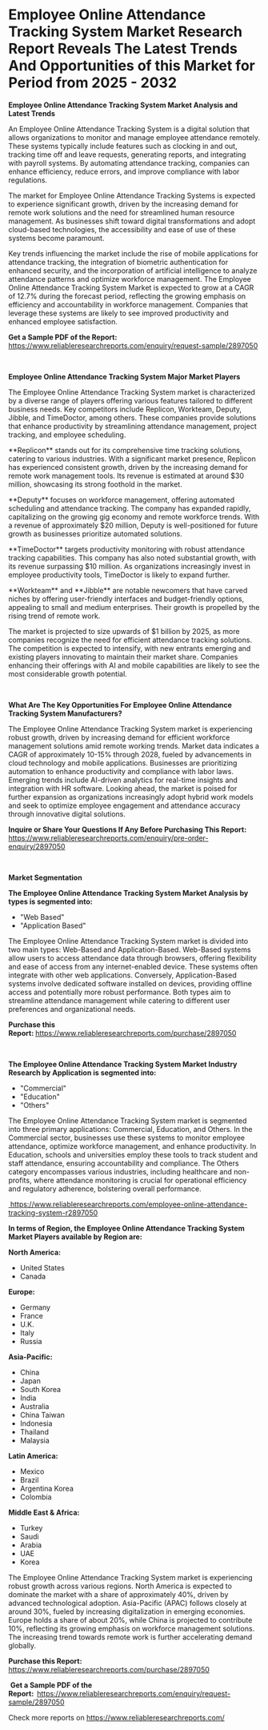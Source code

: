 <p><h1>Employee Online Attendance Tracking System Market Research Report Reveals The Latest Trends And Opportunities of this Market for Period from 2025 - 2032</h1></p><p><strong>Employee Online Attendance Tracking System Market Analysis and Latest Trends</strong></p>
<p><p>An Employee Online Attendance Tracking System is a digital solution that allows organizations to monitor and manage employee attendance remotely. These systems typically include features such as clocking in and out, tracking time off and leave requests, generating reports, and integrating with payroll systems. By automating attendance tracking, companies can enhance efficiency, reduce errors, and improve compliance with labor regulations.</p><p>The market for Employee Online Attendance Tracking Systems is expected to experience significant growth, driven by the increasing demand for remote work solutions and the need for streamlined human resource management. As businesses shift toward digital transformations and adopt cloud-based technologies, the accessibility and ease of use of these systems become paramount. </p><p>Key trends influencing the market include the rise of mobile applications for attendance tracking, the integration of biometric authentication for enhanced security, and the incorporation of artificial intelligence to analyze attendance patterns and optimize workforce management. The Employee Online Attendance Tracking System Market is expected to grow at a CAGR of 12.7% during the forecast period, reflecting the growing emphasis on efficiency and accountability in workforce management. Companies that leverage these systems are likely to see improved productivity and enhanced employee satisfaction.</p></p>
<p><strong>Get a Sample PDF of the Report:&nbsp;</strong> <a href="https://www.reliableresearchreports.com/enquiry/request-sample/2897050?utm_campaign=3260&utm_medium=2&utm_source=Github&utm_content=ia&utm_term=15032025&utm_id=employee-online-attendance-tracking-system">https://www.reliableresearchreports.com/enquiry/request-sample/2897050</a></p>
<p>&nbsp;</p>
<p><strong>Employee Online Attendance Tracking System Major Market Players</strong></p>
<p><p>The Employee Online Attendance Tracking System market is characterized by a diverse range of players offering various features tailored to different business needs. Key competitors include Replicon, Workteam, Deputy, Jibble, and TimeDoctor, among others. These companies provide solutions that enhance productivity by streamlining attendance management, project tracking, and employee scheduling.</p><p>**Replicon** stands out for its comprehensive time tracking solutions, catering to various industries. With a significant market presence, Replicon has experienced consistent growth, driven by the increasing demand for remote work management tools. Its revenue is estimated at around $30 million, showcasing its strong foothold in the market.</p><p>**Deputy** focuses on workforce management, offering automated scheduling and attendance tracking. The company has expanded rapidly, capitalizing on the growing gig economy and remote workforce trends. With a revenue of approximately $20 million, Deputy is well-positioned for future growth as businesses prioritize automated solutions.</p><p>**TimeDoctor** targets productivity monitoring with robust attendance tracking capabilities. This company has also noted substantial growth, with its revenue surpassing $10 million. As organizations increasingly invest in employee productivity tools, TimeDoctor is likely to expand further.</p><p>**Workteam** and **Jibble** are notable newcomers that have carved niches by offering user-friendly interfaces and budget-friendly options, appealing to small and medium enterprises. Their growth is propelled by the rising trend of remote work.</p><p>The market is projected to size upwards of $1 billion by 2025, as more companies recognize the need for efficient attendance tracking solutions. The competition is expected to intensify, with new entrants emerging and existing players innovating to maintain their market share. Companies enhancing their offerings with AI and mobile capabilities are likely to see the most considerable growth potential.</p></p>
<p>&nbsp;</p>
<p><strong>What Are The Key Opportunities For Employee Online Attendance Tracking System Manufacturers?</strong></p>
<p><p>The Employee Online Attendance Tracking System market is experiencing robust growth, driven by increasing demand for efficient workforce management solutions amid remote working trends. Market data indicates a CAGR of approximately 10-15% through 2028, fueled by advancements in cloud technology and mobile applications. Businesses are prioritizing automation to enhance productivity and compliance with labor laws. Emerging trends include AI-driven analytics for real-time insights and integration with HR software. Looking ahead, the market is poised for further expansion as organizations increasingly adopt hybrid work models and seek to optimize employee engagement and attendance accuracy through innovative digital solutions.</p></p>
<p><strong>Inquire or Share Your Questions If Any Before Purchasing This Report:</strong> <a href="https://www.reliableresearchreports.com/enquiry/pre-order-enquiry/2897050?utm_campaign=3260&utm_medium=2&utm_source=Github&utm_content=ia&utm_term=15032025&utm_id=employee-online-attendance-tracking-system">https://www.reliableresearchreports.com/enquiry/pre-order-enquiry/2897050</a></p>
<p>&nbsp;</p>
<p><strong>Market Segmentation</strong></p>
<p><strong>The Employee Online Attendance Tracking System Market Analysis by types is segmented into:</strong></p>
<p><ul><li>"Web Based"</li><li>"Application Based"</li></ul></p>
<p><p>The Employee Online Attendance Tracking System market is divided into two main types: Web-Based and Application-Based. Web-Based systems allow users to access attendance data through browsers, offering flexibility and ease of access from any internet-enabled device. These systems often integrate with other web applications. Conversely, Application-Based systems involve dedicated software installed on devices, providing offline access and potentially more robust performance. Both types aim to streamline attendance management while catering to different user preferences and organizational needs.</p></p>
<p><strong>Purchase this Report:&nbsp;</strong><a href="https://www.reliableresearchreports.com/purchase/2897050?utm_campaign=3260&utm_medium=2&utm_source=Github&utm_content=ia&utm_term=15032025&utm_id=employee-online-attendance-tracking-system">https://www.reliableresearchreports.com/purchase/2897050</a></p>
<p>&nbsp;</p>
<p><strong>The Employee Online Attendance Tracking System Market Industry Research by Application is segmented into:</strong></p>
<p><ul><li>"Commercial"</li><li>"Education"</li><li>"Others"</li></ul></p>
<p><p>The Employee Online Attendance Tracking System market is segmented into three primary applications: Commercial, Education, and Others. In the Commercial sector, businesses use these systems to monitor employee attendance, optimize workforce management, and enhance productivity. In Education, schools and universities employ these tools to track student and staff attendance, ensuring accountability and compliance. The Others category encompasses various industries, including healthcare and non-profits, where attendance monitoring is crucial for operational efficiency and regulatory adherence, bolstering overall performance.</p></p>
<p><a href="https://www.reliableresearchreports.com/employee-online-attendance-tracking-system-r2897050?utm_campaign=3260&utm_medium=2&utm_source=Github&utm_content=ia&utm_term=15032025&utm_id=employee-online-attendance-tracking-system">&nbsp;https://www.reliableresearchreports.com/employee-online-attendance-tracking-system-r2897050</a></p>
<p><strong>In terms of Region, the Employee Online Attendance Tracking System Market Players available by Region are:</strong></p>
<p>
    <p> <strong> North America: </strong>
        <ul>
            <li>United States</li>
            <li>Canada</li>
        </ul>
        </p> 
    <p> <strong> Europe: </strong>
        <ul>
            <li>Germany</li>
            <li>France</li>
            <li>U.K.</li>
            <li>Italy</li>
            <li>Russia</li>
        </ul>
        </p> 
    <p> <strong> Asia-Pacific: </strong>
        <ul>
            <li>China</li>
            <li>Japan</li>
            <li>South Korea</li>
            <li>India</li>
            <li>Australia</li>
            <li>China Taiwan</li>
            <li>Indonesia</li>
            <li>Thailand</li>
            <li>Malaysia</li>
        </ul>
        </p> 
    <p> <strong> Latin America: </strong>
        <ul>
            <li>Mexico</li>
            <li>Brazil</li>
            <li>Argentina Korea</li>
            <li>Colombia</li>
        </ul>
        </p> 
    <p> <strong> Middle East & Africa: </strong>
        <ul>
            <li>Turkey</li>
            <li>Saudi</li>
            <li>Arabia</li>
            <li>UAE</li>
            <li>Korea</li>
        </ul>
    </p>
    </p>
<p><p>The Employee Online Attendance Tracking System market is experiencing robust growth across various regions. North America is expected to dominate the market with a share of approximately 40%, driven by advanced technological adoption. Asia-Pacific (APAC) follows closely at around 30%, fueled by increasing digitalization in emerging economies. Europe holds a share of about 20%, while China is projected to contribute 10%, reflecting its growing emphasis on workforce management solutions. The increasing trend towards remote work is further accelerating demand globally.</p></p>
<p><strong>Purchase this Report: </strong><a href="https://www.reliableresearchreports.com/purchase/2897050?utm_campaign=3260&utm_medium=2&utm_source=Github&utm_content=ia&utm_term=15032025&utm_id=employee-online-attendance-tracking-system">https://www.reliableresearchreports.com/purchase/2897050</a></p>
<p>&nbsp;<strong>Get a Sample PDF of the Report:&nbsp;&nbsp;</strong><a href="https://www.reliableresearchreports.com/enquiry/request-sample/2897050?utm_campaign=3260&utm_medium=2&utm_source=Github&utm_content=ia&utm_term=15032025&utm_id=employee-online-attendance-tracking-system">https://www.reliableresearchreports.com/enquiry/request-sample/2897050</a></p>
<p><strong></strong></p>
<p>Check more reports on <a href="https://www.reliableresearchreports.com/?utm_campaign=3260&utm_medium=2&utm_source=Github&utm_content=ia&utm_term=15032025&utm_id=employee-online-attendance-tracking-system">https://www.reliableresearchreports.com/</a></p>